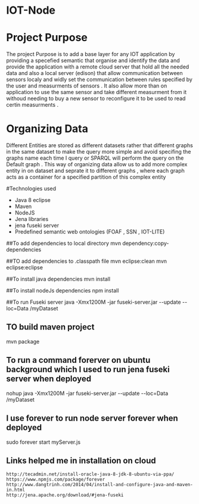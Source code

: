 # IOT-Node

# Project Purpose 
The project Purpose is to add a base layer for any IOT application by providing a specefied semantic that organise and identify
the data and provide the application with a remote cloud server that hold all the needed data and also a local server (edison) 
that allow communication between sensors localy and widly set the communication between rules specified by the user and
measurments of sensors . It also allow more than on application to use the same sensor and take different measurment from it 
withoud needing to buy a new sensor to reconfigure it to be used to read certin measurments . 

# Organizing Data
Different Entities are stored as different datasets rather that different graphs in the same dataset to make the query
more simple and avoid specifing the graphs name each time I query or SPARQL will perform the query on the Default graph . 
This way of organizing data allow us to add more complex entity in on dataset and seprate it to different graphs , where each
graph acts as a container for a specified partition of this complex entity

#Technologies used 
- Java 8 eclipse
- Maven
- NodeJS
- Jena libraries
- jena fuseki server
- Predefined semantic web ontologies (FOAF , SSN , IOT-LITE)


##To add dependencies to local directory 
mvn dependency:copy-dependencies

##TO add dependencies to .classpath file 
mvn eclipse:clean
mvn eclipse:eclipse

##To install java dependencies
mvn install

##To install nodeJs dependencies
npm install

##To run Fuseki server
java -Xmx1200M -jar fuseki-server.jar --update --loc=Data /myDataset

## TO build maven project 
mvn package

## To run a command forerver on ubuntu background which I used to run jena fuseki server when deployed
nohup java -Xmx1200M -jar fuseki-server.jar --update --loc=Data /myDataset

## I use forever to run node server forever when deployed
sudo forever start myServer.js

## Links helped me in installation on cloud
    http://tecadmin.net/install-oracle-java-8-jdk-8-ubuntu-via-ppa/ 
    https://www.npmjs.com/package/forever
    http://www.dangtrinh.com/2014/04/install-and-configure-java-and-maven-in.html
    http://jena.apache.org/download/#jena-fuseki


